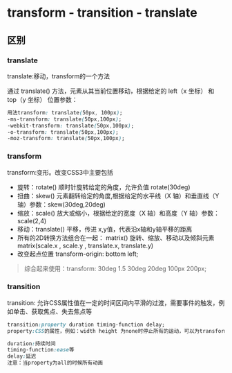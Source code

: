 # transform - transition - translate

## 区别

### translate

translate:移动，transform的一个方法

通过 translate() 方法，元素从其当前位置移动，根据给定的 left（x 坐标） 和 top（y 坐标） 位置参数：

```css
用法transform: translate(50px, 100px);
-ms-transform: translate(50px,100px);
-webkit-transform: translate(50px,100px);
-o-transform: translate(50px,100px);
-moz-transform: translate(50px,100px);
```

### transform

transform:变形。改变CSS3中主要包括

- 旋转：rotate() 顺时针旋转给定的角度，允许负值 rotate(30deg)
- 扭曲：skew() 元素翻转给定的角度,根据给定的水平线（X 轴）和垂直线（Y 轴）参数：skew(30deg,20deg)
- 缩放：scale() 放大或缩小，根据给定的宽度（X 轴）和高度（Y 轴）参数： scale(2,4)
- 移动：translate() 平移，传进 x,y值，代表沿x轴和y轴平移的距离
- 所有的2D转换方法组合在一起： matrix()  旋转、缩放、移动以及倾斜元素matrix(scale.x , scale.y , translate.x, translate.y)
- 改变起点位置 transform-origin: bottom left;

> 综合起来使用：transform: 30deg 1.5 30deg 20deg 100px 200px;

### transition

transition: 允许CSS属性值在一定的时间区间内平滑的过渡，需要事件的触发，例如单击、获取焦点、失去焦点等

```css
transition:property duration timing-function delay;
property:CSS的属性，例如：width height 为none时停止所有的运动，可以为transform

duration:持续时间
timing-function:ease等
delay:延迟
注意：当property为all的时候所有动画
```
